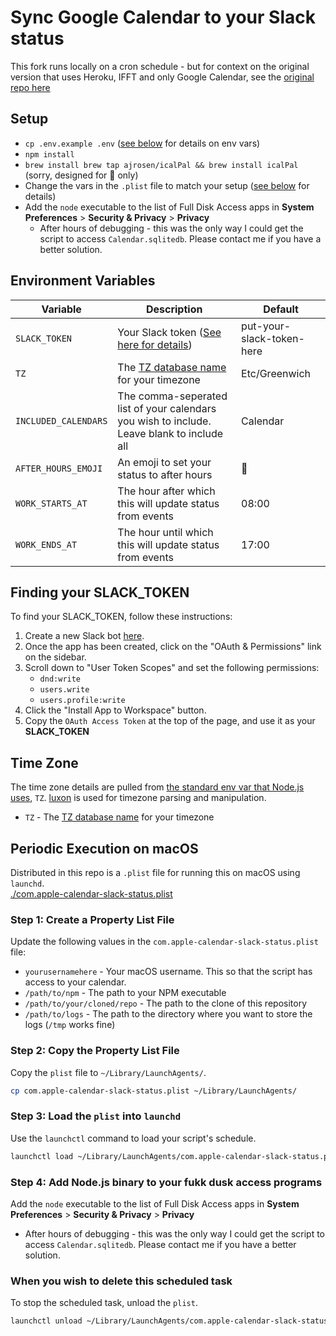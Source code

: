 # Sync Google Calendar to your Slack status

This fork runs locally on a cron schedule - but for context on the original version that uses Heroku, IFFT and only Google Calendar, see the [original repo here](https://github.com/bjork24/google-calendar-slack-status)  

## Setup

- `cp .env.example .env` ([see below](#environment-variables) for details on env vars)
- `npm install`
- `brew install brew tap ajrosen/icalPal && brew install icalPal` (sorry, designed for 🍎 only)
- Change the vars in the `.plist` file to match your setup ([see below](#periodic-execution-on-macos) for details)
- Add the `node` executable to the list of Full Disk Access apps in **System Preferences** > **Security & Privacy** > **Privacy**
  - After hours of debugging - this was the only way I could get the script to access `Calendar.sqlitedb`. Please contact me if you have a better solution. 


## Environment Variables

| Variable             | Description                                                                                                  | Default                   |
|----------------------|--------------------------------------------------------------------------------------------------------------|---------------------------|
| `SLACK_TOKEN`        | Your Slack token ([See here for details](#finding-your-slack-token))                                         | put-your-slack-token-here |
| `TZ`                 | The [TZ database name](https://en.wikipedia.org/wiki/List_of_tz_database_time_zones) for your timezone       | Etc/Greenwich             |
| `INCLUDED_CALENDARS` | The comma-seperated list of your calendars you wish to include. Leave blank to include all                   | Calendar                  |
| `AFTER_HOURS_EMOJI`  | An emoji to set your status to after hours                                                                   | 🏡                        |
| `WORK_STARTS_AT`     | The hour after which this will update status from events                                                     | 08:00                     |
| `WORK_ENDS_AT`       | The hour until which this will update status from events                                                     | 17:00                     |


## Finding your SLACK_TOKEN

To find your SLACK_TOKEN, follow these instructions:

1. Create a new Slack bot [here](https://api.slack.com/apps?new_app=1).
2. Once the app has been created, click on the "OAuth & Permissions" link on the sidebar.
3. Scroll down to "User Token Scopes" and set the following permissions:
    * `dnd:write`
    * `users.write`
    * `users.profile:write`
4. Click the "Install App to Workspace" button.
5. Copy the `OAuth Access Token` at the top of the page, and use it as your **SLACK_TOKEN**

## Time Zone

The time zone details are pulled from [the standard env var that Node.js uses](https://nodejs.org/docs/latest/api/cli.html#tz), `TZ`.
[luxon](https://moment.github.io/luxon/) is used for timezone parsing and manipulation.
* `TZ` - The [TZ database name](https://en.wikipedia.org/wiki/List_of_tz_database_time_zones) for your timezone

## Periodic Execution on macOS

Distributed in this repo is a `.plist` file for running this on macOS using `launchd`.   
[./com.apple-calendar-slack-status.plist](./com.apple-calendar-slack-status.plist)

### Step 1: Create a Property List File

Update the following values in the `com.apple-calendar-slack-status.plist` file:
- `yourusernamehere` - Your macOS username. This so that the script has access to your calendar.
- `/path/to/npm` - The path to your NPM executable
- `/path/to/your/cloned/repo` - The path to the clone of this repository
- `/path/to/logs` - The path to the directory where you want to store the logs (`/tmp` works fine)

### Step 2: Copy the Property List File

Copy the `plist` file to `~/Library/LaunchAgents/`.
```bash
cp com.apple-calendar-slack-status.plist ~/Library/LaunchAgents/
```

### Step 3: Load the `plist` into `launchd`

Use the `launchctl` command to load your script's schedule.
```bash
launchctl load ~/Library/LaunchAgents/com.apple-calendar-slack-status.plist
```
### Step 4: Add Node.js binary to your fukk dusk access programs
Add the `node` executable to the list of Full Disk Access apps in **System Preferences** > **Security & Privacy** > **Privacy**
  - After hours of debugging - this was the only way I could get the script to access `Calendar.sqlitedb`. Please contact me if you have a better solution.

### When you wish to delete this scheduled task

To stop the scheduled task, unload the `plist`.

```bash
launchctl unload ~/Library/LaunchAgents/com.apple-calendar-slack-status.plist
```
